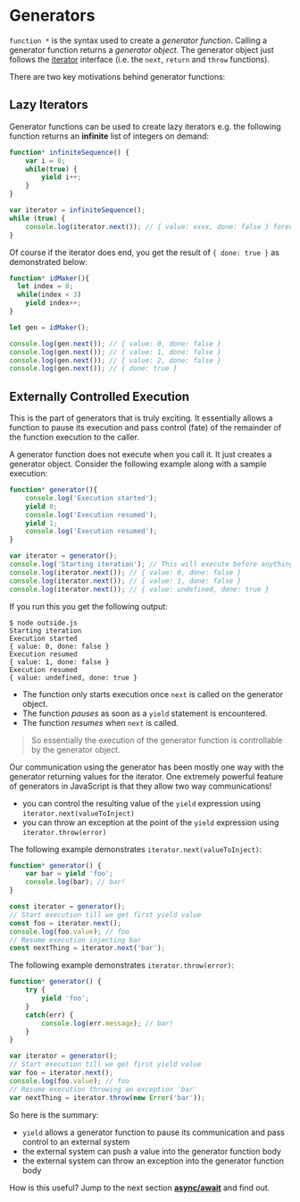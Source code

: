 # Generators

`function *` is the syntax used to create a _generator function_. Calling a generator function returns a _generator object_. The generator object just follows the [iterator](iterators.md) interface \(i.e. the `next`, `return` and `throw` functions\).

There are two key motivations behind generator functions:

## Lazy Iterators

Generator functions can be used to create lazy iterators e.g. the following function returns an **infinite** list of integers on demand:

```typescript
function* infiniteSequence() {
    var i = 0;
    while(true) {
        yield i++;
    }
}

var iterator = infiniteSequence();
while (true) {
    console.log(iterator.next()); // { value: xxxx, done: false } forever and ever
}
```

Of course if the iterator does end, you get the result of `{ done: true }` as demonstrated below:

```typescript
function* idMaker(){
  let index = 0;
  while(index < 3)
    yield index++;
}

let gen = idMaker();

console.log(gen.next()); // { value: 0, done: false }
console.log(gen.next()); // { value: 1, done: false }
console.log(gen.next()); // { value: 2, done: false }
console.log(gen.next()); // { done: true }
```

## Externally Controlled Execution

This is the part of generators that is truly exciting. It essentially allows a function to pause its execution and pass control \(fate\) of the remainder of the function execution to the caller.

A generator function does not execute when you call it. It just creates a generator object. Consider the following example along with a sample execution:

```typescript
function* generator(){
    console.log('Execution started');
    yield 0;
    console.log('Execution resumed');
    yield 1;
    console.log('Execution resumed');
}

var iterator = generator();
console.log('Starting iteration'); // This will execute before anything in the generator function body executes
console.log(iterator.next()); // { value: 0, done: false }
console.log(iterator.next()); // { value: 1, done: false }
console.log(iterator.next()); // { value: undefined, done: true }
```

If you run this you get the following output:

```text
$ node outside.js
Starting iteration
Execution started
{ value: 0, done: false }
Execution resumed
{ value: 1, done: false }
Execution resumed
{ value: undefined, done: true }
```

* The function only starts execution once `next` is called on the generator object.
* The function _pauses_ as soon as a `yield` statement is encountered.
* The function _resumes_ when `next` is called.

> So essentially the execution of the generator function is controllable by the generator object.

Our communication using the generator has been mostly one way with the generator returning values for the iterator. One extremely powerful feature of generators in JavaScript is that they allow two way communications!

* you can control the resulting value of the `yield` expression using `iterator.next(valueToInject)`
* you can throw an exception at the point of the `yield` expression using `iterator.throw(error)`

The following example demonstrates `iterator.next(valueToInject)`:

```typescript
function* generator() {
    var bar = yield 'foo';
    console.log(bar); // bar!
}

const iterator = generator();
// Start execution till we get first yield value
const foo = iterator.next();
console.log(foo.value); // foo
// Resume execution injecting bar
const nextThing = iterator.next('bar');
```

The following example demonstrates `iterator.throw(error)`:

```typescript
function* generator() {
    try {
        yield 'foo';
    }
    catch(err) {
        console.log(err.message); // bar!
    }
}

var iterator = generator();
// Start execution till we get first yield value
var foo = iterator.next();
console.log(foo.value); // foo
// Resume execution throwing an exception 'bar'
var nextThing = iterator.throw(new Error('bar'));
```

So here is the summary:

* `yield` allows a generator function to pause its communication and pass control to an external system
* the external system can push a value into the generator function body
* the external system can throw an exception into the generator function body

How is this useful? Jump to the next section [**async/await**](async-await.md) and find out.

